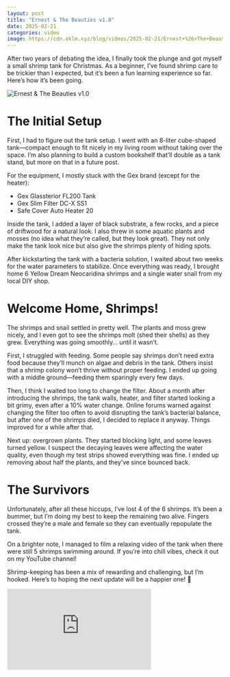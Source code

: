 ```yaml
---
layout: post
title: "Ernest & The Beauties v1.0"
date: 2025-02-21
categories: video
image: https://cdn.oklm.xyz/blog/videos/2025-02-21/Ernest+%26+The+Beauties+v1.0.jpg
---
```

After two years of debating the idea, I finally took the plunge and got myself a small shrimp tank for Christmas. As a beginner, I’ve found shrimp care to be trickier than I expected, but it’s been a fun learning experience so far. Here’s how it’s been going.

![Ernest & The Beauties v1.0](https://cdn.oklm.xyz/blog/videos/2025-02-21/Ernest+%26+The+Beauties+v1.0.jpg)

# The Initial Setup
First, I had to figure out the tank setup. I went with an 8-liter cube-shaped tank—compact enough to fit nicely in my living room without taking over the space. I’m also planning to build a custom bookshelf that’ll double as a tank stand, but more on that in a future post.

For the equipment, I mostly stuck with the Gex brand (except for the heater):
- Gex Glassterior FL200 Tank
- Gex Slim Filter DC-X SS1
- Safe Cover Auto Heater 20

Inside the tank, I added a layer of black substrate, a few rocks, and a piece of driftwood for a natural look. I also threw in some aquatic plants and mosses (no idea what they’re called, but they look great). They not only make the tank look nice but also give the shrimps plenty of hiding spots.

After kickstarting the tank with a bacteria solution, I waited about two weeks for the water parameters to stabilize. Once everything was ready, I brought home 6 Yellow Dream Neocaridina shrimps and a single water snail from my local DIY shop.

# Welcome Home, Shrimps!
The shrimps and snail settled in pretty well. The plants and moss grew nicely, and I even got to see the shrimps molt (shed their shells) as they grew. Everything was going smoothly… until it wasn’t.

First, I struggled with feeding. Some people say shrimps don’t need extra food because they’ll munch on algae and debris in the tank. Others insist that a shrimp colony won’t thrive without proper feeding. I ended up going with a middle ground—feeding them sparingly every few days.

Then, I think I waited too long to change the filter. About a month after introducing the shrimps, the tank walls, heater, and filter started looking a bit grimy, even after a 10% water change. Online forums warned against changing the filter too often to avoid disrupting the tank’s bacterial balance, but after one of the shrimps died, I decided to replace it anyway. Things improved for a while after that.

Next up: overgrown plants. They started blocking light, and some leaves turned yellow. I suspect the decaying leaves were affecting the water quality, even though my test strips showed everything was fine. I ended up removing about half the plants, and they’ve since bounced back.

# The Survivors
Unfortunately, after all these hiccups, I’ve lost 4 of the 6 shrimps. It’s been a bummer, but I’m doing my best to keep the remaining two alive. Fingers crossed they’re a male and female so they can eventually repopulate the tank.

On a brighter note, I managed to film a relaxing video of the tank when there were still 5 shrimps swimming around. If you’re into chill vibes, check it out on my YouTube channel!

Shrimp-keeping has been a mix of rewarding and challenging, but I’m hooked. Here’s to hoping the next update will be a happier one! 🦐

<iframe width="336" height="189" src="https://www.youtube.com/embed/InhhkxMf_og?si=xk0ra5SscM9u2SUr" title="YouTube video player" frameborder="0" allow="accelerometer; autoplay; clipboard-write; encrypted-media; gyroscope; picture-in-picture; web-share" referrerpolicy="strict-origin-when-cross-origin" allowfullscreen></iframe>